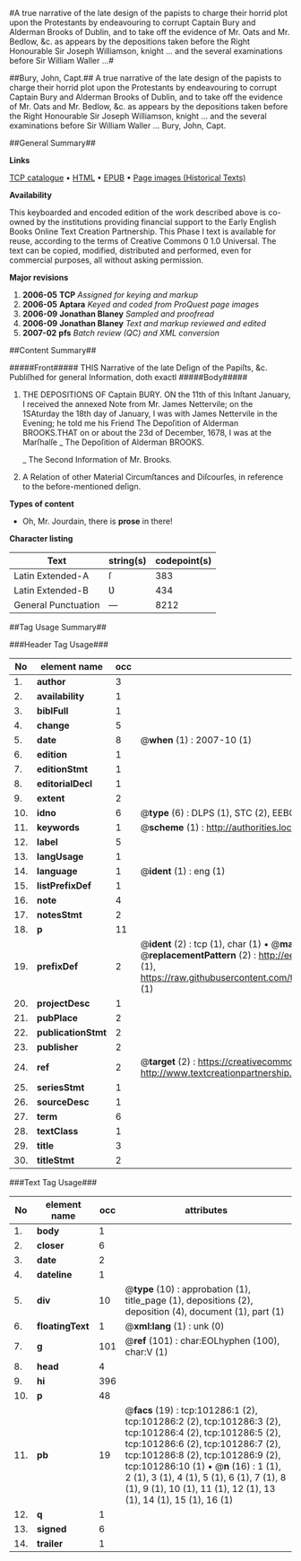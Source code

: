 #A true narrative of the late design of the papists to charge their horrid plot upon the Protestants by endeavouring to corrupt Captain Bury and Alderman Brooks of Dublin, and to take off the evidence of Mr. Oats and Mr. Bedlow, &c. as appears by the depositions taken before the Right Honourable Sir Joseph Williamson, knight ... and the several examinations before Sir William Waller ...#

##Bury, John, Capt.##
A true narrative of the late design of the papists to charge their horrid plot upon the Protestants by endeavouring to corrupt Captain Bury and Alderman Brooks of Dublin, and to take off the evidence of Mr. Oats and Mr. Bedlow, &c. as appears by the depositions taken before the Right Honourable Sir Joseph Williamson, knight ... and the several examinations before Sir William Waller ...
Bury, John, Capt.

##General Summary##

**Links**

[TCP catalogue](http://www.ota.ox.ac.uk/tcp/)  • 
[HTML](http://tei.it.ox.ac.uk/tcp/Texts-HTML/free/A30/A30681.html)  • 
[EPUB](http://tei.it.ox.ac.uk/tcp/Texts-EPUB/free/A30/A30681.epub) • 
[Page images (Historical Texts)](https://data.historicaltexts.jisc.ac.uk/view?pubId=eebo-13679795e&pageId=eebo-13679795e-101286-1)

**Availability**

This keyboarded and encoded edition of the
	       work described above is co-owned by the institutions
	       providing financial support to the Early English Books
	       Online Text Creation Partnership. This Phase I text is
	       available for reuse, according to the terms of Creative
	       Commons 0 1.0 Universal. The text can be copied,
	       modified, distributed and performed, even for
	       commercial purposes, all without asking permission.

**Major revisions**

1. __2006-05__ __TCP__ *Assigned for keying and markup*
1. __2006-05__ __Aptara__ *Keyed and coded from ProQuest page images*
1. __2006-09__ __Jonathan Blaney__ *Sampled and proofread*
1. __2006-09__ __Jonathan Blaney__ *Text and markup reviewed and edited*
1. __2007-02__ __pfs__ *Batch review (QC) and XML conversion*

##Content Summary##

#####Front#####
THIS Narrative of the late Deſign of the Papiſts,
&c. Publiſhed for general Information, doth exactl
#####Body#####

1. THE
DEPOSITIONS
OF
Captain BURY.
ON the 11th of this Inſtant January, I received the
annexed Note from Mr. James Nettervile; on the
1SAturday the 18th day of January, I was with James Nettervile
in the Evening; he told me his Friend The Depoſition of Alderman BROOKS.THAT on or about the 23d of December, 1678, I was
at the Marſhalſe
    _ The Depoſition of Alderman BROOKS.

    _ The Second Information of Mr. Brooks.

1. A Relation of other Material Circumſtances and Diſcourſes,
in reference to the before-mentioned deſign.

**Types of content**

  * Oh, Mr. Jourdain, there is **prose** in there!

**Character listing**


|Text|string(s)|codepoint(s)|
|---|---|---|
|Latin Extended-A|ſ|383|
|Latin Extended-B|Ʋ|434|
|General Punctuation|—|8212|

##Tag Usage Summary##

###Header Tag Usage###

|No|element name|occ|attributes|
|---|---|---|---|
|1.|__author__|3||
|2.|__availability__|1||
|3.|__biblFull__|1||
|4.|__change__|5||
|5.|__date__|8| @__when__ (1) : 2007-10 (1)|
|6.|__edition__|1||
|7.|__editionStmt__|1||
|8.|__editorialDecl__|1||
|9.|__extent__|2||
|10.|__idno__|6| @__type__ (6) : DLPS (1), STC (2), EEBO-CITATION (1), OCLC (1), VID (1)|
|11.|__keywords__|1| @__scheme__ (1) : http://authorities.loc.gov/ (1)|
|12.|__label__|5||
|13.|__langUsage__|1||
|14.|__language__|1| @__ident__ (1) : eng (1)|
|15.|__listPrefixDef__|1||
|16.|__note__|4||
|17.|__notesStmt__|2||
|18.|__p__|11||
|19.|__prefixDef__|2| @__ident__ (2) : tcp (1), char (1)  •  @__matchPattern__ (2) : ([0-9\-]+):([0-9IVX]+) (1), (.+) (1)  •  @__replacementPattern__ (2) : http://eebo.chadwyck.com/downloadtiff?vid=$1&page=$2 (1), https://raw.githubusercontent.com/textcreationpartnership/Texts/master/tcpchars.xml#$1 (1)|
|20.|__projectDesc__|1||
|21.|__pubPlace__|2||
|22.|__publicationStmt__|2||
|23.|__publisher__|2||
|24.|__ref__|2| @__target__ (2) : https://creativecommons.org/publicdomain/zero/1.0/ (1), http://www.textcreationpartnership.org/docs/. (1)|
|25.|__seriesStmt__|1||
|26.|__sourceDesc__|1||
|27.|__term__|6||
|28.|__textClass__|1||
|29.|__title__|3||
|30.|__titleStmt__|2||


###Text Tag Usage###

|No|element name|occ|attributes|
|---|---|---|---|
|1.|__body__|1||
|2.|__closer__|6||
|3.|__date__|2||
|4.|__dateline__|1||
|5.|__div__|10| @__type__ (10) : approbation (1), title_page (1), depositions (2), deposition (4), document (1), part (1)|
|6.|__floatingText__|1| @__xml:lang__ (1) : unk (0)|
|7.|__g__|101| @__ref__ (101) : char:EOLhyphen (100), char:V (1)|
|8.|__head__|4||
|9.|__hi__|396||
|10.|__p__|48||
|11.|__pb__|19| @__facs__ (19) : tcp:101286:1 (2), tcp:101286:2 (2), tcp:101286:3 (2), tcp:101286:4 (2), tcp:101286:5 (2), tcp:101286:6 (2), tcp:101286:7 (2), tcp:101286:8 (2), tcp:101286:9 (2), tcp:101286:10 (1)  •  @__n__ (16) : 1 (1), 2 (1), 3 (1), 4 (1), 5 (1), 6 (1), 7 (1), 8 (1), 9 (1), 10 (1), 11 (1), 12 (1), 13 (1), 14 (1), 15 (1), 16 (1)|
|12.|__q__|1||
|13.|__signed__|6||
|14.|__trailer__|1||
